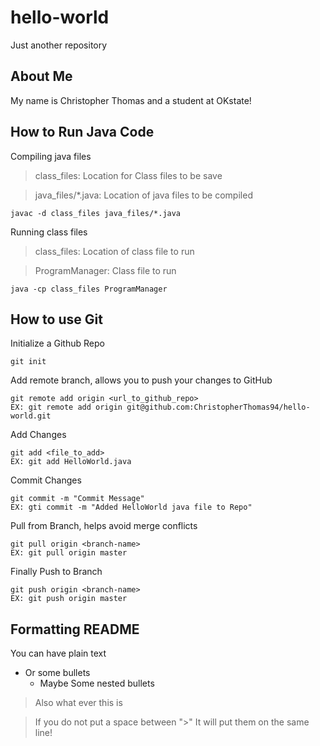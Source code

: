# hello-world
Just another repository

## About Me
My name is Christopher Thomas
and a student at OKstate!

## How to Run Java Code
Compiling java files
> class_files: Location for Class files to be save

> java_files/*.java: Location of java files to be compiled
```
javac -d class_files java_files/*.java
```

Running class files
> class_files: Location of class file to run

> ProgramManager: Class file to run
```
java -cp class_files ProgramManager
```

## How to use Git
Initialize a Github Repo
```
git init
```

Add remote branch, allows you to push your changes to GitHub
```
git remote add origin <url_to_github_repo>
EX: git remote add origin git@github.com:ChristopherThomas94/hello-world.git
```
Add Changes
```
git add <file_to_add>
EX: git add HelloWorld.java
```
Commit Changes
```
git commit -m "Commit Message"
EX: gti commit -m "Added HelloWorld java file to Repo"
```
Pull from Branch, helps avoid merge conflicts
```
git pull origin <branch-name>
EX: git pull origin master
```
Finally Push to Branch
```
git push origin <branch-name>
EX: git push origin master
```

## Formatting README
You can have plain text

* Or some bullets
  * Maybe Some nested bullets
  
> Also what ever this is

> If you do not put a space between ">"
> It will put them on the same line!
